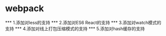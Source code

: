 # webpack
*** 1.添加对less的支持
*** 2.添加对ES6 React的支持
*** 3.添加对watch模式的支持
*** 4.添加对线上打包压缩模式的支持
*** 5.添加对hash缓存的支持
